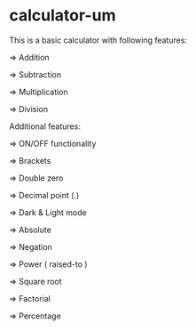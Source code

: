 # calculator-um

This is a basic calculator with following features:

=> Addition

=> Subtraction

=> Multiplication

=> Division

Additional features:

=> ON/OFF functionality 

=> Brackets 

=> Double zero

=> Decimal point (.) 

=> Dark & Light mode

=> Absolute 

=> Negation 

=> Power ( raised-to ) 

=> Square root 

=> Factorial 

=> Percentage
